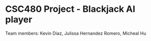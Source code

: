 # CSC480 Project - Blackjack AI player 
Team members: Kevin Diaz, Julissa Hernandez Romero, Micheal Hu
